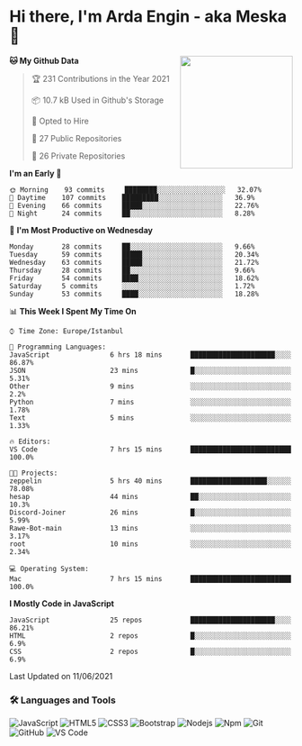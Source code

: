 # Hi there, I'm Arda Engin - aka Meska 👋

<img align='right' src='https://user-images.githubusercontent.com/5713670/87202985-820dcb80-c2b6-11ea-9f56-7ec461c497c3.gif' width='200"'>

<!--START_SECTION:waka-->
**🐱 My Github Data** 

> 🏆 231 Contributions in the Year 2021
 > 
> 📦 10.7 kB Used in Github's Storage 
 > 
> 💼 Opted to Hire
 > 
> 📜 27 Public Repositories 
 > 
> 🔑 26 Private Repositories  
 > 
**I'm an Early 🐤** 

```text
🌞 Morning    93 commits     ████████░░░░░░░░░░░░░░░░░   32.07% 
🌆 Daytime    107 commits    █████████░░░░░░░░░░░░░░░░   36.9% 
🌃 Evening    66 commits     █████░░░░░░░░░░░░░░░░░░░░   22.76% 
🌙 Night      24 commits     ██░░░░░░░░░░░░░░░░░░░░░░░   8.28%

```
📅 **I'm Most Productive on Wednesday** 

```text
Monday       28 commits     ██░░░░░░░░░░░░░░░░░░░░░░░   9.66% 
Tuesday      59 commits     █████░░░░░░░░░░░░░░░░░░░░   20.34% 
Wednesday    63 commits     █████░░░░░░░░░░░░░░░░░░░░   21.72% 
Thursday     28 commits     ██░░░░░░░░░░░░░░░░░░░░░░░   9.66% 
Friday       54 commits     ████░░░░░░░░░░░░░░░░░░░░░   18.62% 
Saturday     5 commits      ░░░░░░░░░░░░░░░░░░░░░░░░░   1.72% 
Sunday       53 commits     ████░░░░░░░░░░░░░░░░░░░░░   18.28%

```


📊 **This Week I Spent My Time On** 

```text
⌚︎ Time Zone: Europe/Istanbul

💬 Programming Languages: 
JavaScript               6 hrs 18 mins       █████████████████████░░░░   86.87% 
JSON                     23 mins             █░░░░░░░░░░░░░░░░░░░░░░░░   5.31% 
Other                    9 mins              ░░░░░░░░░░░░░░░░░░░░░░░░░   2.2% 
Python                   7 mins              ░░░░░░░░░░░░░░░░░░░░░░░░░   1.78% 
Text                     5 mins              ░░░░░░░░░░░░░░░░░░░░░░░░░   1.33%

🔥 Editors: 
VS Code                  7 hrs 15 mins       █████████████████████████   100.0%

🐱‍💻 Projects: 
zeppelin                 5 hrs 40 mins       ███████████████████░░░░░░   78.08% 
hesap                    44 mins             ██░░░░░░░░░░░░░░░░░░░░░░░   10.3% 
Discord-Joiner           26 mins             █░░░░░░░░░░░░░░░░░░░░░░░░   5.99% 
Rawe-Bot-main            13 mins             ░░░░░░░░░░░░░░░░░░░░░░░░░   3.17% 
root                     10 mins             ░░░░░░░░░░░░░░░░░░░░░░░░░   2.34%

💻 Operating System: 
Mac                      7 hrs 15 mins       █████████████████████████   100.0%

```

**I Mostly Code in JavaScript** 

```text
JavaScript               25 repos            █████████████████████░░░░   86.21% 
HTML                     2 repos             █░░░░░░░░░░░░░░░░░░░░░░░░   6.9% 
CSS                      2 repos             █░░░░░░░░░░░░░░░░░░░░░░░░   6.9%

```



 Last Updated on 11/06/2021
<!--END_SECTION:waka-->


### 🛠 Languages and Tools
![JavaScript](https://img.shields.io/badge/-JavaScript-%23F7DF1C?style=flat-square&logo=javascript&logoColor=000000&color=%23FFCE5A)
![HTML5](https://img.shields.io/badge/-HTML5-%23E44D27?style=flat-square&logo=html5&logoColor=ffffff)
![CSS3](https://img.shields.io/badge/-CSS3-%231572B6?style=flat-square&logo=css3)
![Bootstrap](https://img.shields.io/badge/-Bootstrap-563D7C?style=flat-square&logo=Bootstrap)
![Nodejs](https://img.shields.io/badge/-Nodejs-339933?style=flat-square&logo=Node.js&logoColor=ffffff)
![Npm](https://img.shields.io/badge/-npm-CB3837?style=flat-square&logo=npm)
![Git](https://img.shields.io/badge/-Git-%23F05032?style=flat-square&logo=git&logoColor=%23ffffff)
![GitHub](https://img.shields.io/badge/-GitHub-181717?style=flat-square&logo=github)
![VS Code](http://img.shields.io/badge/-VS%20Code-007ACC?style=flat-square&logo=visual-studio-code&logoColor=ffffff)
